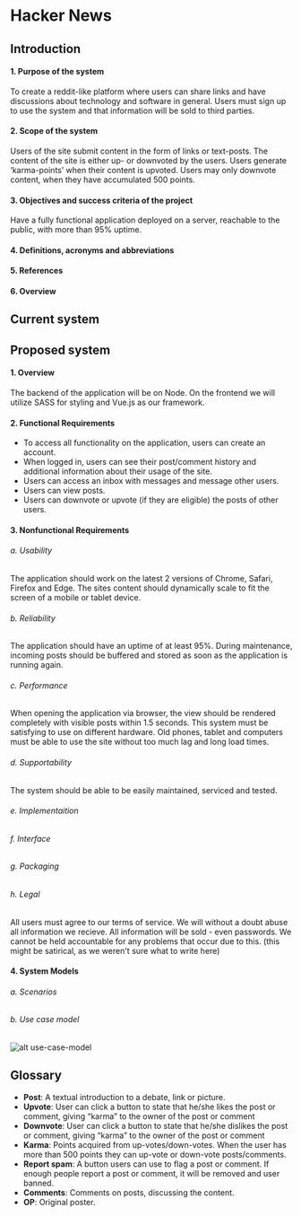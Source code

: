 # Hacker News
## Introduction
#### 1. Purpose of the system

To create a reddit-like platform where users can share links and 
have discussions about technology and software in general. Users 
must sign up to use the system and that information will be 
sold to third parties.

#### 2. Scope of the system

Users of the site submit content in the form of links or text-posts. 
The content of the site is either up- or downvoted by the users. Users 
generate ‘karma-points’ when their content is upvoted. Users may only 
downvote content, when they have accumulated 500 points. 

#### 3. Objectives and success criteria of the project

Have a fully functional application deployed on a server, reachable 
to the public, with more than 95% uptime.

#### 4. Definitions, acronyms and abbreviations



#### 5. References
#### 6. Overview
## Current system
## Proposed system
#### 1. Overview

The backend of the application will be on Node. On the frontend we will utilize
SASS for styling and Vue.js as our framework.

#### 2. Functional Requirements

- To access all functionality on the application, users can create an account.
- When logged in, users can see their post/comment history and additional information
  about their usage of the site.
- Users can access an inbox with messages and message other users.
- Users can view posts.
- Users can downvote or upvote (if they are eligible) the posts of other users.

#### 3. Nonfunctional Requirements
###### a. Usability

The application should work on the latest 2 versions of Chrome, Safari, Firefox 
and Edge. The sites content should dynamically scale to fit the screen of a 
mobile or tablet device.

###### b. Reliability

The application should have an uptime of at least 95%. During maintenance, 
incoming posts should be buffered and stored as soon as the application 
is running again.

###### c. Performance

When opening the application via browser, the view should be rendered 
completely with visible posts within 1.5 seconds. This system must be 
satisfying to use on different hardware. Old phones, tablet and computers 
must be able to use the site without too much lag and long load times. 

###### d. Supportability

The system should be able to be easily maintained, serviced and tested.

###### e. Implementaition
###### f. Interface
###### g. Packaging
###### h. Legal

All users must agree to our terms of service. We will without a doubt 
abuse all information we recieve. All information will be sold - even 
passwords. We cannot be held accountable for any problems that occur 
due to this. (this might be satirical, as we weren't sure what to 
write here)

#### 4. System Models
###### a. Scenarios
###### b. Use case model

![alt use-case-model](https://i.imgur.com/zRPxHKR.jpg)


## Glossary

- **Post**: A textual introduction to a debate, link or picture.
- **Upvote**: User can click a button to state that he/she likes the 
  post or comment, giving “karma” to the owner of the post or comment
- **Downvote**: User can click a button to state that he/she dislikes 
  the post or comment, giving “karma” to the owner of the post or 
  comment
- **Karma**: Points acquired from up-votes/down-votes. When the user 
  has more than 500 points they can up-vote or down-vote posts/comments.
- **Report spam**: A button users can use to flag a post or comment. If 
  enough people report a post or comment, it will be removed and user 
  banned.
- **Comments**: Comments on posts, discussing the content.
- **OP**: Original poster.
